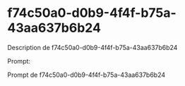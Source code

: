 # f74c50a0-d0b9-4f4f-b75a-43aa637b6b24

Description de f74c50a0-d0b9-4f4f-b75a-43aa637b6b24

Prompt:

Prompt de f74c50a0-d0b9-4f4f-b75a-43aa637b6b24